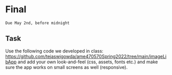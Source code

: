 # Final
`Due May 2nd, before midnight`

## Task

Use the following code we developed in class: https://github.com/tejaswigowda/ame470570Spring2022/tree/main/imageLibApp
and add your own look-and-feel (css, assets, fonts etc.) and make sure
the app works on small screens as well (responsive).
